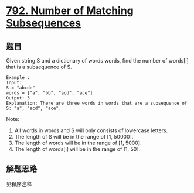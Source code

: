 # [792. Number of Matching Subsequences](https://leetcode.com/problems/number-of-matching-subsequences/)

## 题目

Given string S and a dictionary of words words, find the number of words[i] that is a subsequence of S.

```text
Example :
Input:
S = "abcde"
words = ["a", "bb", "acd", "ace"]
Output: 3
Explanation: There are three words in words that are a subsequence of S: "a", "acd", "ace".
```

Note:

1. All words in words and S will only consists of lowercase letters.
1. The length of S will be in the range of [1, 50000].
1. The length of words will be in the range of [1, 5000].
1. The length of words[i] will be in the range of [1, 50].

## 解题思路

见程序注释
